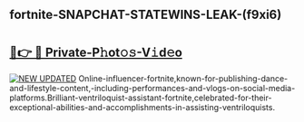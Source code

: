 ## fortnite-SNAPCHAT-STATEWINS-LEAK-(f9xi6)


# <h2><a href="https://mediaupload.pro?-20M">🔗👉 🔴 Private-P𝚑ot𝚘𝚜-V𝚒d𝚎o</a></h2>

[![NEW UPDATED](https://i.imgur.com/0qMVB7G.gif)](https://mediaupload.pro?-20M)
Online-influencer-fortnite,known-for-publishing-dance-and-lifestyle-content,-including-performances-and-vlogs-on-social-media-platforms.Brilliant-ventriloquist-assistant-fortnite,celebrated-for-their-exceptional-abilities-and-accomplishments-in-assisting-ventriloquists.  
